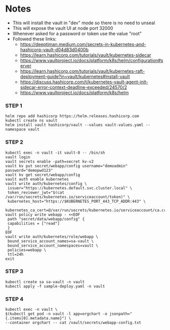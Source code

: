 # Notes
 - This will install the vault in "dev" mode so there is no need to unseal
 - This will expose the vault UI at node port 32000
 - Whenever asked for a password or token use the value "root"
 - Followed these links:
   - https://deeptiman.medium.com/secrets-in-kubernetes-and-hashicorp-vault-d04d83d0400b
   - https://learn.hashicorp.com/tutorials/vault/kubernetes-sidecar
   - https://www.vaultproject.io/docs/platform/k8s/helm/configuration#server
   - https://learn.hashicorp.com/tutorials/vault/kubernetes-raft-deployment-guide?in=vault/kubernetes#install-vault
   - https://discuss.hashicorp.com/t/kubernetes-vault-agent-init-sidecar-error-context-deadline-exceeded/24570/2
   - https://www.vaultproject.io/docs/platform/k8s/helm

### STEP 1
```
helm repo add hashicorp https://helm.releases.hashicorp.com
kubectl create ns vault
helm install vault hashicorp/vault --values vault-values.yaml --namespace vault
```

### STEP 2
```
kubectl exec -n vault -it vault-0 -- /bin/sh
vault login
vault secrets enable -path=secret kv-v2
vault kv put secret/webapp/config username="demoadmin" password="demopwd123"
vault kv get secret/webapp/config
vault auth enable kubernetes
vault write auth/kubernetes/config \
 issuer="https://kubernetes.default.svc.cluster.local" \
 token_reviewer_jwt="$(cat /var/run/secrets/kubernetes.io/serviceaccount/token)" \
 kubernetes_host="https://$KUBERNETES_PORT_443_TCP_ADDR:443" \
 kubernetes_ca_cert=@/var/run/secrets/kubernetes.io/serviceaccount/ca.crt
vault policy write webapp - <<EOF
 path "secret/data/webapp/config" {
 capabilities = ["read"]
 }
EOF
vault write auth/kubernetes/role/webapp \
 bound_service_account_names=sa-vault \
 bound_service_account_namespaces=vault \
 policies=webapp \
 ttl=24h
exit
```

### STEP 3
```
kubectl create sa sa-vault -n vault
kubectl apply -f sample-deploy.yaml -n vault
```

### STEP 4
```
kubectl exec -n vault \
$(kubectl get pod -n vault -l app=orgchart -o jsonpath="{.items[0].metadata.name}") \
--container orgchart -- cat /vault/secrets/webapp-config.txt
```